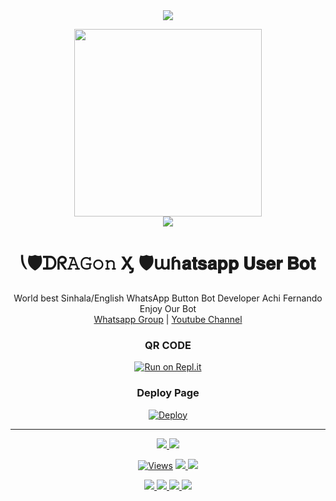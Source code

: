 

<div align="center">		
<img src= "https://camo.githubusercontent.com/71b837571c48af3aa60a73dbc9d5936aa359d78efbfa8a6743cbbbc16b80ef4d/68747470733a2f2f63646e2e646973636f72646170702e636f6d2f6174746163686d656e74732f3830353930323039333930363630383138362f3830353931333937323533353539303932322f74656e6f722e676966"/>
</p>
<div align="center">
  <img src="https://telegra.ph/file/35883180004518cb15fe9.jpg" width="300" height="300">
	<div align="center">
<img src= "https://camo.githubusercontent.com/71b837571c48af3aa60a73dbc9d5936aa359d78efbfa8a6743cbbbc16b80ef4d/68747470733a2f2f63646e2e646973636f72646170702e636f6d2f6174746163686d656e74732f3830353930323039333930363630383138362f3830353931333937323533353539303932322f74656e6f722e676966"/>
</p>

  <h1>⎝🛡ᗪᖇ𝙰𝙶𝚘𝚗 Ӽ 🛡աɦ𝐚𝐭𝐬𝐚𝐩𝐩 𝐔𝐬𝐞𝐫 𝐁𝐨𝐭</h1>
</div>
<p align="center">
    World best Sinhala/English WhatsApp Button Bot Developer Achi Fernando Enjoy Our Bot
    <br>
        <a href="https://chat.whatsapp.com/">Whatsapp Group</a> |
        <a href="https://www.youtube.com/c/Janithsadanuwan">Youtube Channel</a>
    <br>
</p>
	
### QR CODE
[![Run on Repl.it](https://repl.it/badge/github/quiec/whatsasena)](https://replit.com/@Janithsadanuwan/petlhi-Qr?v=1)

### Deploy Page
[![Deploy](https://www.herokucdn.com/deploy/button.svg)](https://heroku.com/deploy?template=https://github.com/Janithsadanuwan/Dragonx-Whatsapp-Bot)
</div>

----

<p align="center">
  <a href="https://github.com/AchiyaCT/ALPHA-V4">
    <img src="https://img.shields.io/docker/pulls/Janithsadanuwan/Dragonx-Whatsapp-Bot?style=flat-square&label=Docker+Pulls">
  </a>
  <a href="https://github.com/AchiyaCT/ALPHA-V4">
    <img src="https://img.shields.io/docker/image-size/Janithsadanuwan/Dragonx-Whatsapp-Bot?style=flat-square&logo=github&label=Image Size">
    
  </a>
</p>

<p align="center">

  <a href="https://github.com/Janithsadanuwan/Dragonx-Whatsapp-Bot">
    <img src="https://hits.seeyoufarm.com/api/count/incr/badge.svg?url=https%3A%2F%2Fgithub.com%2FAchiyaCT%2FALPHA-V4&count_bg=%2379C83D&title_bg=%23555555&icon=gitpod.svg&icon_color=%23E7E7E7&title=Views&edge_flat=false" alt="Views"/></a>
  
  </a>
  <a href="https://github.com/Janithsadanuwan/Dragonx-Whatsapp-Bot">
    <img src="https://img.shields.io/github/forks/Janithsadanuwan/Dragonx-Whatsapp-Bot?label=Fork&style=social">
    
  </a>
  <a href="https://github.com/Janithsadanuwan/Dragonx-Whatsapp-Bot/stargazers">
    <img src="https://img.shields.io/github/stars/Janithsadanuwan/Dragonx-Whatsapp-Bot?style=social">
  </a>
</p>

<p align="center">
  <a href="https://github.com/Janithsadanuwan/Dragonx-Whatsapp-Bot">
    <img src="https://img.shields.io/github/repo-size/Janithsadanuwan/Dragonx-Whatsapp-Bot?color=purple&label=Repo%20Size&style=plastic">

  </a>
  <a href="https://github.com/Janithsadanuwan/Dragonx-Whatsapp-Bot">
    <img src="https://img.shields.io/github/license/Janithsadanuwan/Dragonx-Whatsapp-Bot?color=purple&label=License&style=plastic">

  </a>
  <a href="https://github.com/Janithsadanuwan/Dragonx-Whatsapp-Bot">
    <img src="https://img.shields.io/github/languages/top/Janithsadanuwan/Dragonx-Whatsapp-Bot?color=purple&label=Javascript&style=plastic">

  </a>
  <a href="https://github.com/Janithsadanuwan/Dragonx-Whatsapp-Bot">
    <img src="https://img.shields.io/static/v1?label=Author&message=Janith%20Sadanuwan&color=purple&style=plastic">

  </a>
</p>


